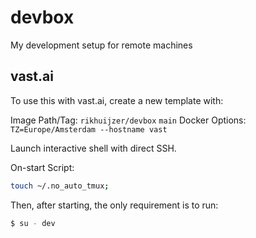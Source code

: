 # devbox

My development setup for remote machines

## vast.ai

To use this with vast.ai, create a new template with:

Image Path/Tag: `rikhuijzer/devbox` `main`
Docker Options: `TZ=Europe/Amsterdam --hostname vast`

Launch interactive shell with direct SSH.

On-start Script:

```bash
touch ~/.no_auto_tmux;
```

Then, after starting, the only requirement is to run:

```sh
$ su - dev
```

